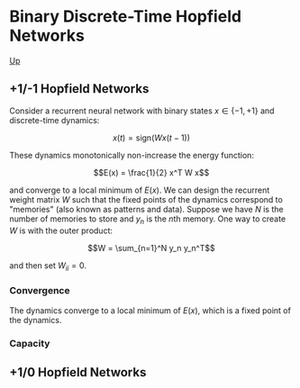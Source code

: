 # Binary Discrete-Time Hopfield Networks

[Up](../associative_memory.md)

## +1/-1 Hopfield Networks

Consider a recurrent neural network with binary states $x \in \{-1, +1\}$ and discrete-time dynamics:

$$x(t) = \text{sign}(W x(t-1))$$

These dynamics monotonically non-increase the energy function:

$$E(x) = \frac{1}{2} x^T W x$$

and converge to a local minimum of $E(x)$. We can design the recurrent weight matrix $W$ such that 
the fixed points of the dynamics correspond to "memories" (also known as patterns and data).  Suppose we have
$N$ is the number of memories to store and $y_n$ is the $n$th memory. One way to create $W$ is with the outer product:

$$W = \sum_{n=1}^N y_n y_n^T$$

and then set $W_{ii} = 0$.

### Convergence

The dynamics converge to a local minimum of $E(x)$, which is a fixed point of the dynamics.


### Capacity





## +1/0 Hopfield Networks

